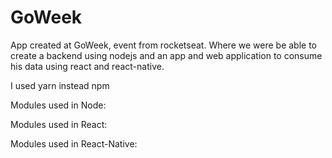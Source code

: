# GoWeek
App created at GoWeek, event from rocketseat. Where we were be able to create a backend using nodejs and an app and web application to consume his data using react and react-native.

I used yarn instead npm

Modules used in Node:

Modules used in React:

Modules used in React-Native:

